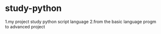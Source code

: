 # study-python
1.my project study python script language
2.from the basic language progm to advanced project


